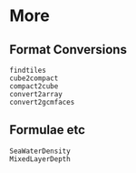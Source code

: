 # More

## Format Conversions

```@docs
findtiles
cube2compact
compact2cube
convert2array
convert2gcmfaces
```

## Formulae etc

```@docs
SeaWaterDensity
MixedLayerDepth
```
